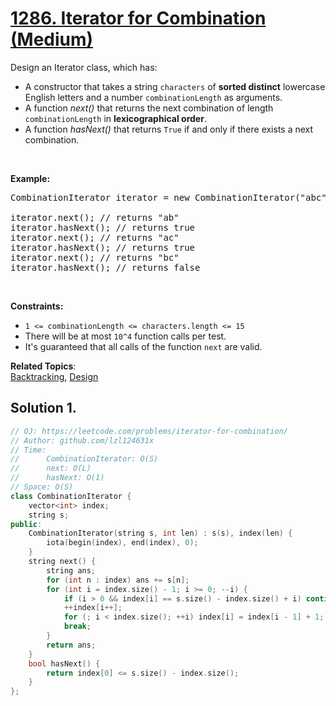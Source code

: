 # [1286. Iterator for Combination (Medium)](https://leetcode.com/problems/iterator-for-combination/)

<p>Design an Iterator class, which has:</p>

<ul>
	<li>A constructor that takes a string&nbsp;<code>characters</code>&nbsp;of <strong>sorted distinct</strong> lowercase English letters and a number&nbsp;<code>combinationLength</code> as arguments.</li>
	<li>A function <em>next()</em>&nbsp;that returns the next combination of length <code>combinationLength</code>&nbsp;in <strong>lexicographical order</strong>.</li>
	<li>A function <em>hasNext()</em> that returns <code>True</code>&nbsp;if and only if&nbsp;there exists a next combination.</li>
</ul>

<p>&nbsp;</p>

<p><b>Example:</b></p>

<pre>CombinationIterator iterator = new CombinationIterator("abc", 2); // creates the iterator.

iterator.next(); // returns "ab"
iterator.hasNext(); // returns true
iterator.next(); // returns "ac"
iterator.hasNext(); // returns true
iterator.next(); // returns "bc"
iterator.hasNext(); // returns false
</pre>

<p>&nbsp;</p>
<p><strong>Constraints:</strong></p>

<ul>
	<li><code>1 &lt;= combinationLength &lt;=&nbsp;characters.length &lt;= 15</code></li>
	<li>There will be at most <code>10^4</code> function calls per test.</li>
	<li>It's guaranteed that all&nbsp;calls&nbsp;of the function <code>next</code>&nbsp;are valid.</li>
</ul>


**Related Topics**:  
[Backtracking](https://leetcode.com/tag/backtracking/), [Design](https://leetcode.com/tag/design/)

## Solution 1.

```cpp
// OJ: https://leetcode.com/problems/iterator-for-combination/
// Author: github.com/lzl124631x
// Time:
//      CombinationIterator: O(S)
//      next: O(L)
//      hasNext: O(1)
// Space: O(S)
class CombinationIterator {
    vector<int> index;
    string s;
public:
    CombinationIterator(string s, int len) : s(s), index(len) {
        iota(begin(index), end(index), 0);
    }
    string next() {
        string ans; 
        for (int n : index) ans += s[n];
        for (int i = index.size() - 1; i >= 0; --i) {
            if (i > 0 && index[i] == s.size() - index.size() + i) continue;
            ++index[i++];
            for (; i < index.size(); ++i) index[i] = index[i - 1] + 1;
            break;
        }
        return ans;
    }
    bool hasNext() {
        return index[0] <= s.size() - index.size();
    }
};
```
